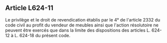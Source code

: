 Article L624-11
----
Le privilège et le droit de revendication établis par le 4° de l'article 2332 du
code civil au profit du vendeur de meubles ainsi que l'action résolutoire ne
peuvent être exercés que dans la limite des dispositions des articles L. 624-12
à L. 624-18 du présent code.

